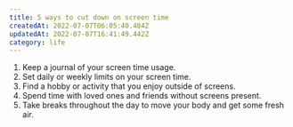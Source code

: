 ```yaml
---
title: 5 ways to cut down on screen time
createdAt: 2022-07-07T06:05:40.484Z
updatedAt: 2022-07-07T16:41:49.442Z
category: life
---
```


1. Keep a journal of your screen time usage. 
2. Set daily or weekly limits on your screen time. 
3. Find a hobby or activity that you enjoy outside of screens. 
4. Spend time with loved ones and friends without screens present. 
5. Take breaks throughout the day to move your body and get some fresh air.
